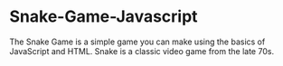 # Snake-Game-Javascript
The Snake Game is a simple game you can make using the basics of JavaScript and HTML. Snake is a classic video game from the late 70s.
